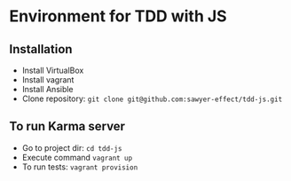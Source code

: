 # Environment for TDD with JS


## Installation

* Install VirtualBox
* Install vagrant
* Install Ansible
* Clone repository: `git clone git@github.com:sawyer-effect/tdd-js.git`

## To run Karma server


* Go to project dir: `cd tdd-js`
* Execute command `vagrant up`
* To run tests: `vagrant provision`
